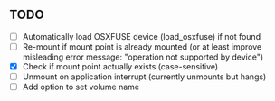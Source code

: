 ## TODO

- [ ] Automatically load OSXFUSE device (load_osxfuse) if not found
- [ ] Re-mount if mount point is already mounted (or at least improve misleading error message: "operation not supported by device")
- [x] Check if mount point actually exists (case-sensitive)
- [ ] Unmount on application interrupt (currently unmounts but hangs)
- [ ] Add option to set volume name
